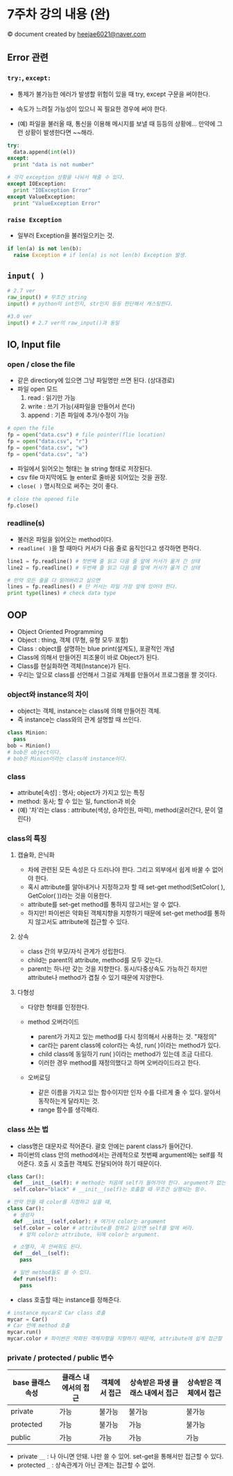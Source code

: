 # 7주차 강의 내용 (완)

&copy; document created by heejae6021@naver.com

## Error 관련

### `try:`, `except:`

- 통제가 불가능한 에러가 발생할 위험이 있을 때 try, except 구문을 써야한다.

- 속도가 느려질 가능성이 있으니 꼭 필요한 경우에 써야 한다.

- (예) 파일을 불러올 때, 통신을 이용해 메시지를 보낼 때 등등의 상황에... 만약에 그런 상황이 발생한다면 ~~해라.

```python
try:
  data.append(int(el))
except:
  print "data is not number"

# 각각 exception 상황을 나눠서 해줄 수 있다.
except IOException:
  print "IOException Error"
except ValueException:
  print "ValueException Error"
```

### `raise Exception`
- 일부러 Exception을 불러일으키는 것.
```python
if len(a) is not len(b):
  raise Exception # if len(a) is not len(b) Exception 발생.
```

## `input( )`

```python
# 2.7 ver
raw_input() # 무조건 string
input() # python이 int인지, str인지 등등 판단해서 캐스팅한다.

#3.0 ver
input() # 2.7 ver의 raw_input()과 동일
```

## IO, Input file
### open / close the file
- 같은 directiory에 있으면 그냥 파일명만 쓰면 된다. (상대경로)
- 파일 open 모드
	1. read : 읽기만 가능
	2. write : 쓰기 가능(새파일을 만들어서 쓴다)
	3. append : 기존 파일에 추가/수정이 가능

```python
# open the file
fp = open("data.csv") # file pointer(flie location)
fp = open("data.csv", "r")
fp = open("data.csv", "w")
fp = open("data.csv", "a")
```
- 파일에서 읽어오는 형태는 늘 string 형태로 저장된다.
- csv file 마지막에도 늘 enter로 줄바꿈 되어있는 것을 권장.
- `close( )` 명시적으로 써주는 것이 좋다.
```python
# close the opened file
fp.close()
```
### readline(s)
- 불러온 파일을 읽어오는 method이다.
- `readline( )`을 할 때마다 커서가 다음 줄로 움직인다고 생각하면 편하다.
```python
line1 = fp.readline() # 첫번째 줄 읽고 다음 줄 앞에 커서가 옮겨 간 상태
line2 = fp.readline() # 두번째 줄 읽고 다음 줄 앞에 커서가 옮겨 간 상태

# 만약 모든 줄을 다 읽어버리고 싶으면
lines = fp.readlines() # 단 커서는 파일 가장 앞에 있어야 한다.
print type(lines) # check data type
```

## OOP

- Object Oriented Programming
- Object : thing, 객체 (무형, 유형 모두 포함)
- Class : object를 설명하는 blue print(설계도), 포괄적인 개념
- Class에 의해서 만들어진 피조물이 바로 Object가 된다.
- Class를 현실화하면 객체(Instance)가 된다.
- 우리는 앞으로 class를 선언해서 그걸로 개체를 만들어서 프로그램을 짤 것이다.

### object와 instance의 차이
- object는 객체, instance는 class에 의해 만들어진 객체.
- 즉 instance는 class와의 관계 설명할 때 쓰인다.
```python
class Minion:
  pass
bob = Minion()
# bob은 object이다.
# bob은 Minion이라는 class에 instance이다.
```

### class
- attribute[속성] : 명사; object가 가지고 있는 특징
- method: 동사; 할 수 있는 일, function과 비슷
- (예) '차'라는 class : attribute(색상, 승차인원, 마력), method(굴러간다, 문이 열린다)

### class의 특징

1. 캡슐화, 은닉화 
	- 차에 관련된 모든 속성은 다 드러나야 한다. 그리고 외부에서 쉽게 바꿀 수 없어야 한다. 
	- 혹시 attribute를 알아내거나 지정하고자 할 때 set-get method(SetColor( ), GetColor( ))라는 것을 이용한다. 
	- attribute를 set-get method를 통하지 않고서는 알 수 없다.
	- 하지만! 파이썬은 약화된 객체지향을 지향하기 때문에 set-get method를 통하지 않고서도 attribute에 접근할 수 있다.

3. 상속
	- class 간의 부모/자식 관계가 성립한다.
	- child는 parent의 attribute, method를 모두 갖는다.
	- parent는 하나만 갖는 것을 지향한다. 동시/다중상속도 가능하긴 하지만 attribute나 method가 겹칠 수 있기 때문에 지양한다.

4. 다형성
	- 다양한 형태를 인정한다.
	- method 오버라이드 
		- parent가 가지고 있는 method를 다시 정의해서 사용하는 것. "재정의"
		- car라는 parent class에 color라는 속성, run( )이라는 method가 있다.
		- child class에 동일하기 run( )이라는 method가 있는데 조금 다르다.
		- 이러한 경우 method를 재정의했다고 하며 오버라이드라고 한다.

	- 오버로딩 
		- 같은 이름을 가지고 있는 함수이지만 인자 수를 다르게 줄 수 있다. 알아서 동작하는게 달라지는 것.
		- range 함수를 생각해라.

### class 쓰는 법

- class명은 대문자로 적어준다. 괄호 안에는 parent class가 들어간다.
- 파이썬의 class 안의 method에서는 관례적으로 첫번째 argument에는 self를 적어준다. 호출 시 호출한 객체도 전달되어야 하기 때문이다.
```python
class Car():
  def __init__(self): # method는 처음에 self가 들어가야 한다. argument가 없는 상태.
  self.color="black" # __init__(self)는 호출할 때 무조건 실행되는 함수.

# 만약 만들 때 color를 지정하고 싶을 때,
class Car():
  # 생성자
  def __init__(self,color): # 여기서 color는 argument
  self.color = color # attribute를 정하고 싶으면 self를 앞에 써라.
    # 앞의 color는 attribute, 뒤에 color는 argument.

  # 소멸자, 꼭 안써줘도 된다.
  def __del__(self):
    pass

  # 일반 method들도 쓸 수 있다.
  def run(self):
    pass
```
- class 호출할 때는 instance를 정해준다.
```python	
# instance mycar로 Car class 호출
mycar = Car()
# Car 안에 method 호출
mycar.run() 
mycar.color # 파이썬은 약화된 객체지향을 지향하기 때문에, attribute에 쉽게 접근할 수 있게 만들어졌다.
```
### private / protected / public 변수
| base 클래스 속성 | 클래스 내에서의 접근 | 객체에서 접근 | 상속받은 파생 클래스 내에서 접근 | 상속받은 객체에서 접근 |
|-----|-------|------|-------|-------|
|private| 가능 | 불가능| 불가능 | 불가능 |
|protected| 가능 | 불가능 | 가능 | 불가능 |
|public| 가능 | 가능 | 가능 | 가능 |
- private `__` : 나 아니면 안돼. 나만 쓸 수 있어. set-get을 통해서만 접근할 수 있다.
- protected `_` : 상속관계가 아닌 관계는 접근할 수 없어.

